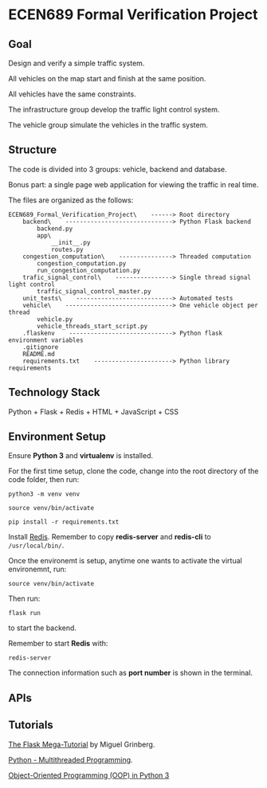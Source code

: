 # ECEN689 Formal Verification Project

## Goal

Design and verify a simple traffic system.

All vehicles on the map start and finish at the same position.

All vehicles have the same constraints.

The infrastructure group develop the traffic light control system.

The vehicle group simulate the vehicles in the traffic system.

## Structure

The code is divided into 3 groups: vehicle, backend and database.

Bonus part: a single page web application for viewing the traffic in real time.

The files are organized as the follows:

```
ECEN689_Formal_Verification_Project\    ------> Root directory
    backend\    ------------------------------> Python Flask backend
        backend.py
        app\
            __init__.py
            routes.py
    congestion_computation\    ---------------> Threaded computation
        congestion_computation.py
        run_congestion_computation.py
    trafic_signal_control\    ----------------> Single thread signal light control
        traffic_signal_control_master.py
    unit_tests\    ---------------------------> Automated tests
    vehicle\    ------------------------------> One vehicle object per thread
        vehicle.py
        vehicle_threads_start_script.py
    .flaskenv    -----------------------------> Python flask environment variables
    .gitignore 
    README.md
    requirements.txt    ----------------------> Python library requirements
```


## Technology Stack

Python + Flask + Redis + HTML + JavaScript + CSS

## Environment Setup

Ensure **Python 3** and **virtualenv** is installed.

For the first time setup, clone the code, change into the root directory of the code folder, then run:

``python3 -m venv venv``

``source venv/bin/activate``

``pip install -r requirements.txt``

Install [Redis](https://redis.io/topics/quickstart). Remember to copy **redis-server** and **redis-cli** to ``/usr/local/bin/``.

Once the environemt is setup, anytime one wants to activate the virtual environemnt, run:

``source venv/bin/activate``

Then run:

``flask run``

to start the backend.

Remember to start **Redis** with:

``redis-server``

The connection information such as **port number** is shown in the terminal.


## APIs


## Tutorials

[The Flask Mega-Tutorial](https://blog.miguelgrinberg.com/post/the-flask-mega-tutorial-part-i-hello-world) by Miguel Grinberg.

[Python - Multithreaded Programming](https://www.tutorialspoint.com/python/python_multithreading.htm).

[Object-Oriented Programming (OOP) in Python 3](https://realpython.com/python3-object-oriented-programming/)